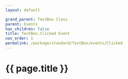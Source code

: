 ```yaml
---
layout: default

grand_parent: TextBox Class
parent: Events
has_children: false
title: TextBox.Clicked Event
nav_order: 1
permalink: /package/standard/TextBox/events/Clicked
---
```

# {{ page.title }}
